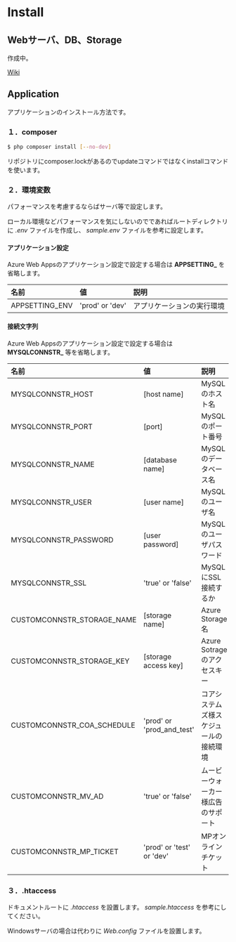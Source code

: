 # Install

## Webサーバ、DB、Storage

作成中。

[Wiki](https://m-p.backlog.jp/alias/wiki/508245)


## Application

アプリケーションのインストール方法です。

### １．composer

```sh
$ php composer install [--no-dev]
```

リポジトリにcomposer.lockがあるのでupdateコマンドではなくinstallコマンドを使います。

### ２．環境変数

パフォーマンスを考慮するならばサーバ等で設定します。

ローカル環境などパフォーマンスを気にしないのでであればルートディレクトリに *.env* ファイルを作成し、 *sample.env* ファイルを参考に設定します。

#### アプリケーション設定

Azure Web Appsのアプリケーション設定で設定する場合は **APPSETTING_** を省略します。

|名前|値|説明|
|:--|:--|:--|
|APPSETTING_ENV|'prod' or 'dev'|アプリケーションの実行環境|

#### 接続文字列

Azure Web Appsのアプリケーション設定で設定する場合は **MYSQLCONNSTR_** 等を省略します。

|名前|値|説明|
|:--|:--|:--|
|MYSQLCONNSTR_HOST|[host name]|MySQLのホスト名|
|MYSQLCONNSTR_PORT|[port]|MySQLのポート番号|
|MYSQLCONNSTR_NAME|[database name]|MySQLのデータベース名|
|MYSQLCONNSTR_USER|[user name]|MySQLのユーザ名|
|MYSQLCONNSTR_PASSWORD|[user password]|MySQLのユーザパスワード|
|MYSQLCONNSTR_SSL|'true' or 'false'|MySQLにSSL接続するか|
|CUSTOMCONNSTR_STORAGE_NAME|[storage name]|Azure Storage名|
|CUSTOMCONNSTR_STORAGE_KEY|[storage access key]|Azure Sotrageのアクセスキー|
|CUSTOMCONNSTR_COA_SCHEDULE|'prod' or 'prod_and_test'|コアシステムズ様スケジュールの接続環境|
|CUSTOMCONNSTR_MV_AD|'true' or 'false'|ムービーウォーカー様広告のサポート|
|CUSTOMCONNSTR_MP_TICKET|'prod' or 'test' or 'dev'|MPオンラインチケット|

### ３．.htaccess

ドキュメントルートに *.htaccess* を設置します。 *sample.htaccess* を参考にしてください。

Windowsサーバの場合は代わりに *Web.config* ファイルを設置します。
